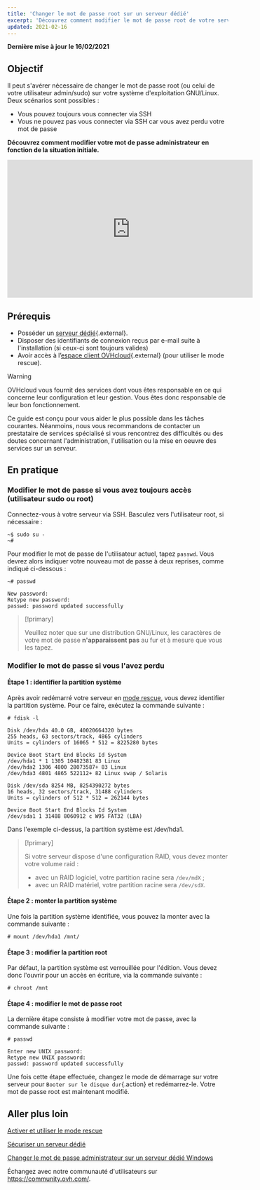 ```yaml
---
title: 'Changer le mot de passe root sur un serveur dédié'
excerpt: 'Découvrez comment modifier le mot de passe root de votre serveur dédié'
updated: 2021-02-16
---
```


**Dernière mise à jour le 16/02/2021**

## Objectif

Il peut s'avérer nécessaire de changer le mot de passe root (ou celui de votre utilisateur admin/sudo) sur votre système d'exploitation GNU/Linux. 
<br>Deux scénarios sont possibles :

- Vous pouvez toujours vous connecter via SSH
- Vous ne pouvez pas vous connecter via SSH car vous avez perdu votre mot de passe

**Découvrez comment modifier votre mot de passe administrateur en fonction de la situation initiale.**

<iframe width="560" height="315" src="https://www.youtube.com/embed/gi7JqUvcEt0" frameborder="0" allow="accelerometer; autoplay; encrypted-media; gyroscope; picture-in-picture" allowfullscreen></iframe>

## Prérequis

- Posséder un [serveur dédié](https://www.ovhcloud.com/fr/bare-metal/){.external}.
- Disposer des identifiants de connexion reçus par e-mail suite à l'installation (si ceux-ci sont toujours valides)
- Avoir accès à l’[espace client OVHcloud](https://www.ovh.com/auth/?action=gotomanager&from=https://www.ovh.com/fr/&ovhSubsidiary=fr){.external} (pour utiliser le mode rescue).

> [!warning]
>OVHcloud vous fournit des services dont vous êtes responsable en ce qui concerne leur configuration et leur gestion. Vous êtes donc responsable de leur bon fonctionnement.
>
>Ce guide est conçu pour vous aider le plus possible dans les tâches courantes. Néanmoins, nous vous recommandons de contacter un prestataire de services spécialisé si vous rencontrez des difficultés ou des doutes concernant l'administration, l'utilisation ou la mise en oeuvre des services sur un serveur.
>

## En pratique

### Modifier le mot de passe si vous avez toujours accès (utilisateur sudo ou root)

Connectez-vous à votre serveur via SSH. Basculez vers l'utilisateur root, si nécessaire :

```
~$ sudo su -
~#
```

Pour modifier le mot de passe de l'utilisateur actuel, tapez `passwd`. Vous devrez alors indiquer votre nouveau mot de passe à deux reprises, comme indiqué ci-dessous :

```
~# passwd

New password:
Retype new password:
passwd: password updated successfully
```

> [!primary]
>
> Veuillez noter que sur une distribution GNU/Linux, les caractères de votre mot de passe **n'apparaissent pas** au fur et à mesure que vous les tapez.
>

### Modifier le mot de passe si vous l'avez perdu

#### Étape 1 : identifier la partition système

Après avoir redémarré votre serveur en [mode rescue](/pages/cloud/dedicated/rescue_mode), vous devez identifier la partition système. Pour ce faire, exécutez la commande suivante :

```
# fdisk -l

Disk /dev/hda 40.0 GB, 40020664320 bytes
255 heads, 63 sectors/track, 4865 cylinders
Units = cylinders of 16065 * 512 = 8225280 bytes

Device Boot Start End Blocks Id System
/dev/hda1 * 1 1305 10482381 83 Linux
/dev/hda2 1306 4800 28073587+ 83 Linux
/dev/hda3 4801 4865 522112+ 82 Linux swap / Solaris

Disk /dev/sda 8254 MB, 8254390272 bytes
16 heads, 32 sectors/track, 31488 cylinders
Units = cylinders of 512 * 512 = 262144 bytes

Device Boot Start End Blocks Id System
/dev/sda1 1 31488 8060912 c W95 FAT32 (LBA)
```

Dans l'exemple ci-dessus, la partition système est /dev/hda1.

> [!primary]
>
> Si votre serveur dispose d'une configuration RAID, vous devez monter votre volume raid :
> - avec un RAID logiciel, votre partition racine sera `/dev/mdX` ;
> - avec un RAID matériel, votre partition racine sera `/dev/sdX`.
>

#### Étape 2 : monter la partition système

Une fois la partition système identifiée, vous pouvez la monter avec la commande suivante :

```
# mount /dev/hda1 /mnt/
```

#### Étape 3 : modifier la partition root

Par défaut, la partition système est verrouillée pour l'édition. Vous devez donc l'ouvrir pour un accès en écriture, via la commande suivante :

```
# chroot /mnt
```

#### Étape 4 : modifier le mot de passe root

La dernière étape consiste à modifier votre mot de passe, avec la commande suivante :

```
# passwd

Enter new UNIX password:
Retype new UNIX password:
passwd: password updated successfully
```

Une fois cette étape effectuée, changez le mode de démarrage sur votre serveur pour `Booter sur le disque dur`{.action} et redémarrez-le. Votre mot de passe root est maintenant modifié.

## Aller plus loin

[Activer et utiliser le mode rescue](/pages/cloud/dedicated/rescue_mode)

[Sécuriser un serveur dédié](/pages/cloud/dedicated/securing-a-dedicated-server)

[Changer le mot de passe administrateur sur un serveur dédié Windows](/pages/cloud/dedicated/changing-admin-password-on-windows)

Échangez avec notre communauté d'utilisateurs sur <https://community.ovh.com/>.